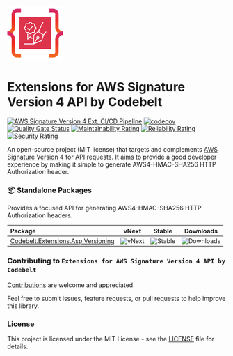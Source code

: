 ![Extensions for AWS Signature Version 4 API by Codebelt](.nuget/icon.png)

# Extensions for AWS Signature Version 4 API by Codebelt

[![AWS Signature Version 4 Ext. CI/CD Pipeline](https://github.com/codebeltnet/aws-signature-v4/actions/workflows/pipelines.yml/badge.svg)](https://github.com/codebeltnet/aws-signature-v4/actions/workflows/pipelines.yml) [![codecov](https://codecov.io/gh/codebeltnet/aws-signature-v4/graph/badge.svg?token=KEjkvotqAW)](https://codecov.io/gh/codebeltnet/aws-signature-v4) [![Quality Gate Status](https://sonarcloud.io/api/project_badges/measure?project=aws-signature-v4&metric=alert_status)](https://sonarcloud.io/dashboard?id=aws-signature-v4) [![Maintainability Rating](https://sonarcloud.io/api/project_badges/measure?project=aws-signature-v4&metric=sqale_rating)](https://sonarcloud.io/dashboard?id=aws-signature-v4) [![Reliability Rating](https://sonarcloud.io/api/project_badges/measure?project=aws-signature-v4&metric=reliability_rating)](https://sonarcloud.io/dashboard?id=aws-signature-v4) [![Security Rating](https://sonarcloud.io/api/project_badges/measure?project=aws-signature-v4&metric=security_rating)](https://sonarcloud.io/dashboard?id=aws-signature-v4)

An open-source project (MIT license) that targets and complements [AWS Signature Version 4](https://docs.aws.amazon.com/IAM/latest/UserGuide/reference_sigv.html) for API requests. It aims to provide a good developer experience by making it simple to generate AWS4-HMAC-SHA256 HTTP Authorization header.

### 📦 Standalone Packages

Provides a focused API for generating AWS4-HMAC-SHA256 HTTP Authorization headers.

|Package|vNext|Stable|Downloads|
|:--|:-:|:-:|:-:|
| [Codebelt.Extensions.Asp.Versioning](https://www.nuget.org/packages/Codebelt.Extensions.Asp.Versioning/) | ![vNext](https://img.shields.io/nuget/vpre/Codebelt.Extensions.Asp.Versioning?logo=nuget) | ![Stable](https://img.shields.io/nuget/v/Codebelt.Extensions.Asp.Versioning?logo=nuget) | ![Downloads](https://img.shields.io/nuget/dt/Codebelt.Extensions.Asp.Versioning?color=blueviolet&logo=nuget) |

### Contributing to `Extensions for AWS Signature Version 4 API by Codebelt`
[Contributions](.github/CONTRIBUTING.md) are welcome and appreciated.

Feel free to submit issues, feature requests, or pull requests to help improve this library.

### License
This project is licensed under the MIT License - see the [LICENSE](LICENSE.md) file for details.
